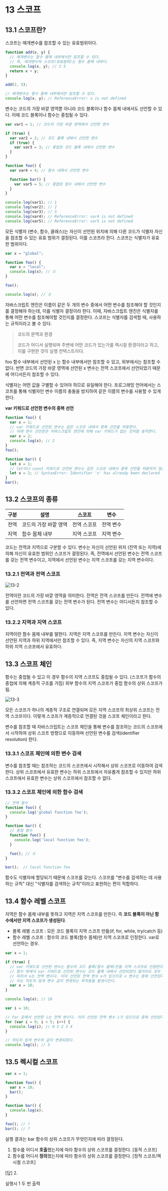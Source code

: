# 13 스코프

## 13.1 스코프란?

스코프는 매개변수를 참조할 수 있는 유효범위이다.

```typescript
function add(x, y) {
  // 매개변수는 함수 몸체 내부에서만 참조할 수 있다.
  // 즉, 매개변수의 스코프(유효범위)는 함수 몸체 내부다.
  console.log(x, y); // 2 5
  return x + y;
}

add(2, 5);

// 매개변수는 함수 몸체 내부에서만 참조할 수 있다.
console.log(x, y); // ReferenceError: x is not defined
```

변수는 코드의 가장 바깥 영역뿐 아니라 코드 블록이나 함수 몸체 내에서도 선언할 수 있다. 이때 코드 블록이나 함수는 중첩될 수 있다.

```typescript
var var1 = 1; // 코드의 가장 바깥 영역에서 선언한 변수

if (true) {
  var var2 = 2; // 코드 블록 내에서 선언한 변수
  if (true) {
    var var3 = 3; // 중첩된 코드 블록 내에서 선언한 변수
  }
}

function foo() {
  var var4 = 4; // 함수 내에서 선언한 변수

  function bar() {
    var var5 = 5; // 중첩된 함수 내에서 선언한 변수
  }
}

console.log(var1); // 1
console.log(var2); // 2
console.log(var3); // 3
console.log(var4); // ReferenceError: var4 is not defined
console.log(var5); // ReferenceError: var5 is not defined
```

모든 식별자 (변수, 함수, 클래스)는 자신이 선언된 위치에 의해 다른 코드가 식별자 자신을 참조할 수 있는 유효 범위가 결정된다. 이를 스코프라 한다. 스코프는 식별자가 유효한 범위이다.

```typescript
var x = "global";

function foo() {
  var x = "local";
  console.log(x); // ①
}

foo();

console.log(x); // ②
```

자바스크립트 엔진은 이름이 같은 두 개의 변수 중에서 어떤 변수를 참조해야 할 것인지를 결정해야 하는데, 이를 식별자 결정이라 한다. 이때, 자바스크립트 엔진은 식별자를 통해 어떤 변수를 참조해야할 것인지를 결정한다. 스코프는 식별자를 검색할 때, 사용하는 규칙이라고 볼 수 있다.

> 코드의 문맥과 환경
>
> 코드가 어디서 실행되며 주변에 어떤 코드가 있는가를 렉시컬 환경이라고 하고, 이를 구현한 것이 실행 컨텍스트이다.

foo 함수 내부에서 선언된 x 는 함수 내부에서만 참조할 수 있고, 외부에서는 참조할 수 없다. 반면 코드의 가장 바깥 영역에 선언된 x 변수는 전역 스코프에서 선언되었기 때문에 어디서든지 참조할 수 있다.

식별자는 어떤 값을 구별할 수 있어야 하므로 유일해야 한다. 프로그래밍 언어에서는 스코프를 통해 식별자인 변수 이름의 충돌을 방지하여 같은 이름의 변수를 사용할 수 있게 한다.

**var 키워드로 선언한 변수의 중복 선언**

```typescript
function foo() {
  var x = 1;
  // var 키워드로 선언된 변수는 같은 스코프 내에서 중복 선언을 허용한다.
  // 아래 변수 선언문은 자바스크립트 엔진에 의해 var 키워드가 없는 것처럼 동작한다.
  var x = 2;
  console.log(x); // 2
}
foo();
```

```typescript
function bar() {
  let x = 1;
  // let이나 const 키워드로 선언된 변수는 같은 스코프 내에서 중복 선언을 허용하지 않는다.
  let x = 2; // SyntaxError: Identifier 'x' has already been declared
}
bar();
```

## 13.2 스코프의 종류

| 구분 | 설명                  | 스코프      | 변수      |
| ---- | --------------------- | ----------- | --------- |
| 전역 | 코드의 가장 바깥 영역 | 전역 스코프 | 전역 변수 |
| 지역 | 함수 몸체 내부        | 지역 스코프 | 지역 변수 |

코드는 전역과 지역으로 구분할 수 있다. 변수는 자신이 선언된 위치 (전역 또는 지역)에 의해 자신이 유효한 범위인 스코프가 결정된다. 즉, 전역에서 선언된 변수는 전역 스코프를 갖는 전역 변수이고, 지역에서 선언된 변수는 지역 스코프를 갖는 지역 변수이다.

### 13.2.1 전역과 전역 스코프

![13-2](/img/javascript-deep-dive/13/13-2.jpg)

전역이란 코드의 가장 바깥 영역을 의미한다. 전역은 전역 스코프를 만든다. 전역에 변수를 선언하면 전역 스코프를 갖는 전역 변수가 된다. 전역 변수는 어디서든지 참조할 수 있다.

### 13.2.2 지역과 지역 스코프

지역이란 함수 몸체 내부를 말한다. 지역은 지역 스코프를 만든다. 지역 변수는 자신이 선언된 지역과 하위 지역에서만 참조할 수 있다. 즉, 지역 변수는 자신의 지역 스코프와 하위 지역 스코프에서 유효하다.

## 13.3 스코프 체인

함수는 중첩될 수 있고 이 경우 함수의 지역 스코프도 중첩될 수 있다. (스코프가 함수의 중첩에 의해 계층적 구조를 가짐) 외부 함수의 지역 스코프가 중첩 함수의 상위 스코프가 됨.

![13-3](/img/javascript-deep-dive/13/13-3.png)

모든 스코프가 하나의 계층적 구조로 연결되며 모든 지역 스코프의 최상위 스코프는 전역 스코프이다. 이렇게 스코프가 계층적으로 연결된 것을 스코프 체인이라고 한다.

변수를 참조할 때 자바스크립트는 스코프 체인을 통해 변수를 참조하는 코드의 스코프에서 시작하여 상위 스코프 방향으로 이동하며 선언된 변수를 검색(identifier resolution) 한다.

### 13.3.1 스코프 체인에 의한 변수 검색

변수를 참조할 때는 참조하는 코드의 스코프에서 시작해서 상위 스코프로 이동하여 검색한다. 상위 스코프에서 유효한 변수는 하위 스코프에서 자유롭게 참조할 수 있지만 하위 스코프에서 유효한 변수는 상위 스코프에서 참조할 수 없다.

### 13.3.2 스코프 체인에 의한 함수 검색

```javascript
// 전역 함수
function foo() {
  console.log('global function foo');
}

function bar() {
  // 중첩 함수
  function foo() {
    console.log('local function foo');
  }

  foo(); // ①
}

bar();  // local function foo
```

함수도 식별자에 할당되기 때문에 스코프를 갖는다. 스코프를 "변수를 검색하는 데 사용하는 규칙" 대신 "식별자를 검색하는 규칙"이라고 표현하는 편이 적합하다.

## 13.4 함수 레벨 스코프

지역은 함수 몸체 내부를 뜻하고 지역은 지역 스코프를 만든다. 즉 **코드 블록이 아닌 함수에서만 지역 스코프가 생성된다**.

- 블록 레벨 스코프 : 모든 코드 블록이 지역 스코프 만듦(if, for, while, try/catch 등)
- 함수 레벨 스코프 : 함수의 코드 블록(함수 몸체)만 지역 스코프로 인정한다. var로 선언하는 경우.


```javascript
var x = 1;

if (true) {
  // var 키워드로 선언된 변수는 함수의 코드 블록(함수 몸체)만을 지역 스코프로 인정한다.
  // 함수 밖에서 var 키워드로 선언된 변수는 코드 블록 내에서 선언되었다 할지라도 모두 전역 변수다.
  // 따라서 x는 전역 변수다. 이미 선언된 전역 변수 x가 있으므로 x 변수는 중복 선언된다.
  // 이는 의도치 않게 변수 값이 변경되는 부작용을 발생시킨다.
  var x = 10;
}

console.log(x); // 10
```

```javascript
var i = 10;

// for 문에서 선언한 i는 전역 변수다. 이미 선언된 전역 변수 i가 있으므로 중복 선언된다.
for (var i = 0; i < 5; i++) {
  console.log(i); // 0 1 2 3 4
}

// 의도치 않게 변수의 값이 변경되었다.
console.log(i); // 5
```

## 13.5 렉시컬 스코프

```javascript
var x = 1;

function foo() {
  var x = 10;
  bar();
}

function bar() {
  console.log(x);
}

foo(); // ?
bar(); // ?
```

실행 결과는 bar 함수의 상위 스코프가 무엇인지에 따라 결정된다.

1. 함수를 어디서 **호출**했는지에 따라 함수의 상위 스코프를 결정한다. [동적 스코프]
2. 함수를 어디서 **정의**했는지에 따라 함수의 상위 스코프를 결정한다. [정적 스코프/렉시컬 스코프]

[답] 2.

실행시 1 두 번 출력
